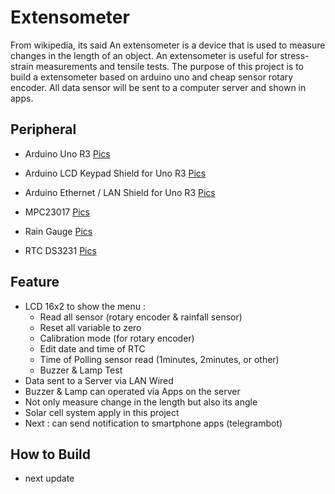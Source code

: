 # Extensometer
From wikipedia, its said An extensometer is a device that is used to measure changes in the length of an object. An extensometer is useful for stress-strain measurements and tensile tests. The purpose of this project is to build a extensometer based on arduino uno and cheap sensor rotary encoder. All data sensor will be sent to a computer server and shown in apps.

## Peripheral
* Arduino Uno R3 [Pics](https://ik.imagekit.io/bfrs/tr:w-500,h-500,pr-true,cm-pad_resize,bg-FFFFFF/image_himeshreddivari/data/Arduino-Uno-2-500x500.jpg)

* Arduino LCD Keypad Shield for Uno R3 [Pics](https://5.imimg.com/data5/AL/CS/MY-19287108/sunrobotics-lcd-keypad-shield-for-arduino-500x500.jpg)

* Arduino Ethernet / LAN Shield for Uno R3 [Pics](https://s2.bukalapak.com/img/2818642371/w-1000/Arduino_Ethernet_LAN_Shield_W5100_for_Uno_Mega_2560.jpg)

* MPC23017 [Pics](https://raw.githubusercontent.com/maxgerhardt/rotary-encoder-over-mcp23017/8e88ec78b11ca20ef21b4b6da7cf25a6e9028db8/images/circuit_eight_encoders.png)

* Rain Gauge [Pics](https://ecs7.tokopedia.net/img/cache/700/product-1/2017/7/22/0/0_5243e113-96ac-4ef4-b6b8-629c9480294f_1024_576.jpg)

* RTC DS3231 [Pics](http://linhkienmachdien.com/wp-content/uploads/2017/02/ds3231-at24c32-i2c-real-time-clock-module.jpg)

## Feature
* LCD 16x2 to show the menu :
  - Read all sensor (rotary encoder & rainfall sensor)
  - Reset all variable to zero
  - Calibration mode (for rotary encoder)
  - Edit date and time of RTC
  - Time of Polling sensor read (1minutes, 2minutes, or other)
  - Buzzer & Lamp Test
* Data sent to a Server via LAN Wired
* Buzzer & Lamp can operated via Apps on the server
* Not only measure change in the length but also its angle
* Solar cell system apply in this project
* Next : can send notification to smartphone apps (telegrambot)

## How to Build
* next update
